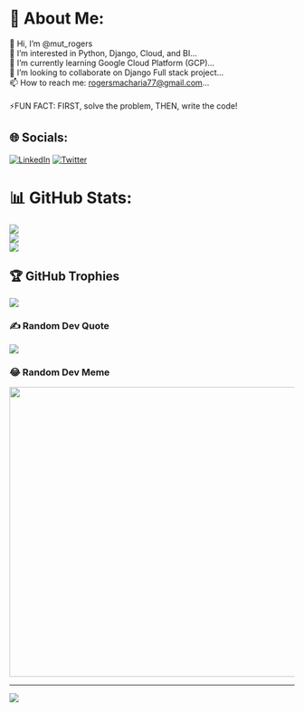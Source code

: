 # 💫 About Me:
👋 Hi, I’m @mut_rogers<br>👀 I’m interested in Python, Django, Cloud, and BI...<br>🌱 I’m currently learning Google Cloud Platform (GCP)...<br>💞️ I’m looking to collaborate on Django Full stack project...<br>📫 How to reach me: rogersmacharia77@gmail.com...<br><br>⚡FUN FACT: FIRST, solve the problem, THEN, write the code!


## 🌐 Socials:
[![LinkedIn](https://img.shields.io/badge/LinkedIn-%230077B5.svg?logo=linkedin&logoColor=white)](https://linkedin.com/in/muthoni-rogers) [![Twitter](https://img.shields.io/badge/Twitter-%231DA1F2.svg?logo=Twitter&logoColor=white)](https://twitter.com/mut_rogers) 

# 📊 GitHub Stats:
![](https://github-readme-stats.vercel.app/api?username=mut-rogers&theme=dark&hide_border=false&include_all_commits=true&count_private=true)<br/>
![](https://github-readme-streak-stats.herokuapp.com/?user=mut-rogers&theme=dark&hide_border=false)<br/>
![](https://github-readme-stats.vercel.app/api/top-langs/?username=mut-rogers&theme=dark&hide_border=false&include_all_commits=true&count_private=true&layout=compact)

## 🏆 GitHub Trophies
![](https://github-profile-trophy.vercel.app/?username=mut-rogers&theme=radical&no-frame=false&no-bg=true&margin-w=4)

### ✍️ Random Dev Quote
![](https://quotes-github-readme.vercel.app/api?type=horizontal&theme=radical)

### 😂 Random Dev Meme
<img src="https://random-memer.herokuapp.com/" width="512px"/>

---
[![](https://visitcount.itsvg.in/api?id=mut-rogers&icon=0&color=0)](https://visitcount.itsvg.in)
